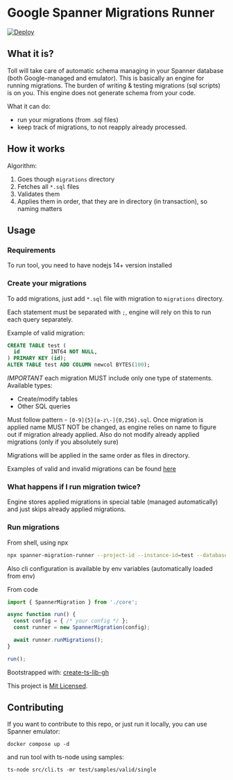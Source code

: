 # Google Spanner Migrations Runner

[![Deploy](https://github.com/mdovhopo/google-spanner-migrations-runner/workflows/build/badge.svg)](https://github.com/mdovhopo/google-spanner-migrations-runner/workflows/build/badge.svg)

## What it is?

Toll will take care of automatic schema managing in your
Spanner database (both Google-managed and emulator). This is basically an
engine for running migrations. The burden of writing & testing migrations (sql scripts)
is on you. This engine does not generate schema from your code.

What it can do:
- run your migrations (from .sql files)
- keep track of migrations, to not reapply already processed.

## How it works

Algorithm:
1. Goes though `migrations` directory
2. Fetches all `*.sql` files
3. Validates them
4. Applies them in order, that they are in directory (in transaction), so naming matters

## Usage

### Requirements

To run tool, you need to have nodejs 14+ version installed

### Create your migrations

To add migrations, just add `*.sql` file with migration to `migrations` directory.

Each statement must be separated with `;`, engine will rely on this to run each query separately.

Example of valid migration:

```sql
CREATE TABLE test (
  id          INT64 NOT NULL,
) PRIMARY KEY (id);
ALTER TABLE test ADD COLUMN newcol BYTES(100);
```

*IMPORTANT* each migration MUST include only one type of statements.
Available types:
- Create/modify tables
- Other SQL queries

Must follow pattern - `[0-9]{5}[a-z\-]{0,256}.sql`. Once migration is applied
name MUST NOT be changed, as engine relies on name to figure out if migration already applied.
Also do not modify already applied migrations (only if you absolutely sure)

Migrations will be applied in the same order as files in directory.

Examples of valid and invalid migrations can be found [here](./test/samples)

### What happens if I run migration twice?

Engine stores applied migrations in special table (managed automatically)
and just skips already applied migrations.

### Run migrations

From shell, using npx
```sh
npx spanner-migration-runner --project-id --instance-id=test --database-id=test 
```
Also cli configuration is available by env variables (automatically loaded from env)

From code
```ts
import { SpannerMigration } from './core';

async function run() {
  const config = { /* your config */ };
  const runner = new SpannerMigration(config);

  await runner.runMigrations();
}

run();
```

Bootstrapped with: [create-ts-lib-gh](https://github.com/glebbash/create-ts-lib-gh)

This project is [Mit Licensed](LICENSE).

## Contributing

If you want to contribute to this repo, or just run it locally, 
you can use Spanner emulator:

```shell
docker compose up -d
```

and run tool with ts-node using samples:

```shell
ts-node src/cli.ts -mr test/samples/valid/single
```
